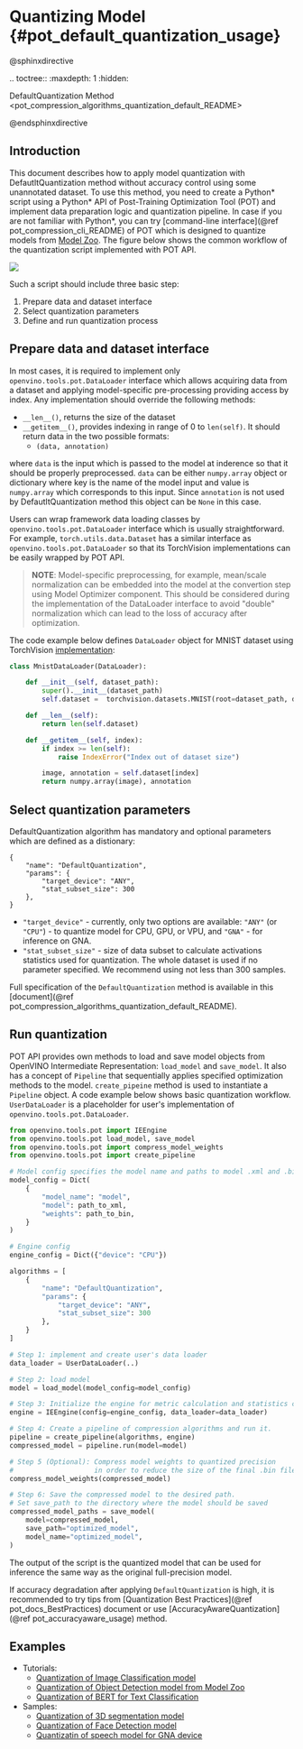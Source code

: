 # Quantizing Model {#pot_default_quantization_usage}

@sphinxdirective

.. toctree::
   :maxdepth: 1
   :hidden:

   DefaultQuantization Method <pot_compression_algorithms_quantization_default_README>

@endsphinxdirective

## Introduction
This document describes how to apply model quantization with DefautltQuantization method without accuracy control using some unannotated dataset. To use this method, you need to create a Python* script using a Python* API of Post-Training Optimization Tool (POT) and implement data preparation logic and quantization pipeline. In case if you are not familiar with Python*, you can try [command-line interface](@ref pot_compression_cli_README) of POT which is designed to quantize models from [Model Zoo](https://github.com/openvinotoolkit/open_model_zoo). The figure below shows the common workflow of the quantization script implemented with POT API.

![](./images/default_quantization_flow.png)

Such a script should include three basic step:
1. Prepare data and dataset interface
2. Select quantization parameters
3. Define and run quantization process

## Prepare data and dataset interface
In most cases, it is required to implement only `openvino.tools.pot.DataLoader` interface which allows acquiring data from a dataset and applying model-specific pre-processing providing access by index. Any implementation should override the following methods: 

- `__len__()`, returns the size of the dataset
- `__getitem__()`, provides indexing in range of 0 to `len(self)`. It should return data in the two possible formats:
   - `(data, annotation)`

where `data` is the input which is passed to the model at inderence so that it should be properly preprocessed. `data` can be either `numpy.array` object or dictionary where key is the name of the model input and value is `numpy.array` which corresponds to this input. Since `annotation` is not used by DefautltQuantization method this object can be `None` in this case.
  
Users can wrap framework data loading classes by `openvino.tools.pot.DataLoader` interface which is usually straightforward. For example, `torch.utils.data.Dataset` has a similar interface as `openvino.tools.pot.DataLoader` so that its TorchVision implementations can be easily wrapped by POT API.

> **NOTE**: Model-specific preprocessing, for example, mean/scale normalization can be embedded into the model at the convertion step using Model Optimizer component. This should be considered during the implementation of the DataLoader interface to avoid "double" normalization which can lead to the loss of accuracy after optimization.

The code example below defines `DataLoader` object for MNIST dataset using TorchVision [implementation](https://pytorch.org/vision/stable/generated/torchvision.datasets.MNIST.html#torchvision.datasets.MNIST):
```python
class MnistDataLoader(DataLoader):

    def __init__(self, dataset_path):
        super().__init__(dataset_path)
        self.dataset =  torchvision.datasets.MNIST(root=dataset_path, download=True)

    def __len__(self):
        return len(self.dataset)

    def __getitem__(self, index):
        if index >= len(self):
            raise IndexError("Index out of dataset size")

        image, annotation = self.dataset[index]
        return numpy.array(image), annotation
```


## Select quantization parameters
DefaultQuantization algorithm has mandatory and optional parameters which are defined as a distionary:
```
{
    "name": "DefaultQuantization",
    "params": {
        "target_device": "ANY",
        "stat_subset_size": 300
    },
}
```  
- `"target_device"` - currently, only two options are available: `"ANY"` (or `"CPU"`) -  to quantize model for CPU, GPU, or VPU, and `"GNA"` - for inference on GNA.
- `"stat_subset_size"` - size of data subset to calculate activations statistics used for quantization. The whole dataset is used if no parameter specified. We recommend using not less than 300 samples.

Full specification of the `DefaultQuantization` method is available in this [document](@ref pot_compression_algorithms_quantization_default_README).

## Run quantization
POT API provides own methods to load and save model objects from OpenVINO Intermediate Representation: `load_model` and `save_model`. It also has a concept of `Pipeline` that sequentially applies specified optimization methods to the model. `create_pipeine` method is used to instantiate a `Pipeline` object.
A code example below shows basic quantization workflow. `UserDataLoader` is a placeholder for user's implementation of `openvino.tools.pot.DataLoader`.

```python
from openvino.tools.pot import IEEngine
from openvino.tools.pot load_model, save_model
from openvino.tools.pot import compress_model_weights
from openvino.tools.pot import create_pipeline

# Model config specifies the model name and paths to model .xml and .bin file
model_config = Dict(
    {
        "model_name": "model",
        "model": path_to_xml,
        "weights": path_to_bin,
    }
)

# Engine config
engine_config = Dict({"device": "CPU"})

algorithms = [
    {
        "name": "DefaultQuantization",
        "params": {
            "target_device": "ANY",
            "stat_subset_size": 300
        },
    }
]

# Step 1: implement and create user's data loader
data_loader = UserDataLoader(..)

# Step 2: load model
model = load_model(model_config=model_config)

# Step 3: Initialize the engine for metric calculation and statistics collection.
engine = IEEngine(config=engine_config, data_loader=data_loader)

# Step 4: Create a pipeline of compression algorithms and run it.
pipeline = create_pipeline(algorithms, engine)
compressed_model = pipeline.run(model=model)

# Step 5 (Optional): Compress model weights to quantized precision
#                    in order to reduce the size of the final .bin file.
compress_model_weights(compressed_model)

# Step 6: Save the compressed model to the desired path.
# Set save_path to the directory where the model should be saved
compressed_model_paths = save_model(
    model=compressed_model,
    save_path="optimized_model",
    model_name="optimized_model",
)
```

The output of the script is the quantized model that can be used for inference the same way as the original full-precision model.

If accuracy degradation after applying `DefaultQuantization` is high, it is recommended to try tips from [Quantization Best Practices](@ref pot_docs_BestPractices) document or use [AccuracyAwareQuantization](@ref pot_accuracyaware_usage) method.

## Examples

* Tutorials:
  * [Quantization of Image Classification model](https://github.com/openvinotoolkit/openvino_notebooks/tree/main/notebooks/301-tensorflow-training-openvino)
  * [Quantization of Object Detection model from Model Zoo](https://github.com/openvinotoolkit/openvino_notebooks/tree/main/notebooks/111-detection-quantization)
  * [Quantization of BERT for Text Classification](https://github.com/openvinotoolkit/openvino_notebooks/tree/main/notebooks/105-language-quantize-bert)
* Samples:
  * [Quantization of 3D segmentation model](https://github.com/openvinotoolkit/openvino/tree/master/tools/pot/openvino/tools/pot/api/samples/3d_segmentation)
  * [Quantization of Face Detection model](https://github.com/openvinotoolkit/openvino/tree/master/tools/pot/openvino/tools/pot/api/samples/face_detection)
  * [Quantizatin of speech model for GNA device](https://github.com/openvinotoolkit/openvino/tree/master/tools/pot/openvino/tools/pot/api/samples/speech)

